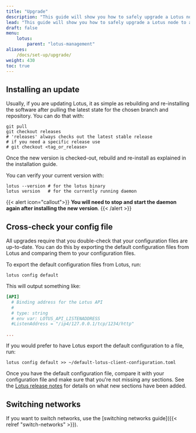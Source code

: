 ```yaml
---
title: "Upgrade"
description: "This guide will show you how to safely upgrade a Lotus node to a newer version."
lead: "This guide will show you how to safely upgrade a Lotus node to a newer version."
draft: false
menu:
    lotus:
        parent: "lotus-management"
aliases:
    /docs/set-up/upgrade/
weight: 430
toc: true
---
```


## Installing an update

Usually, if you are updating Lotus, it as simple as rebuilding and re-installing the software after pulling the latest state for the chosen branch and repository. You can do that with:

```shell
git pull
git checkout releases
# 'releases' always checks out the latest stable release
# if you need a specific release use 
# git checkout <tag_or_release>
```

Once the new version is checked-out, rebuild and re-install as explained in the installation guide.

You can verify your current version with:

```shell
lotus --version # for the lotus binary
lotus version   # for the currently running daemon
```

{{< alert icon="callout">}}
**You will need to stop and start the daemon again after installing the new version**.
{{< /alert >}}

## Cross-check your config file

All upgrades require that you double-check that your configuration files are up-to-date. You can do this by exporting the default configuration files from Lotus and comparing them to your configuration files.

To export the default configuration files from Lotus, run:

```shell
lotus config default
```

This will output something like:

```toml
[API]
  # Binding address for the Lotus API
  #
  # type: string
  # env var: LOTUS_API_LISTENADDRESS
  #ListenAddress = "/ip4/127.0.0.1/tcp/1234/http"

...
```

If you would prefer to have Lotus export the default configuration to a file, run:

```shell
lotus config default >> ~/default-lotus-client-configuration.toml
```

Once you have the default configuration file, compare it with your configuration file and make sure that you're not missing any sections. See the [Lotus release notes](https://github.com/filecoin-project/lotus/releases) for details on what new sections have been added.

## Switching networks

If you want to switch networks, use the [switching networks guide]({{< relref "switch-networks" >}}).

